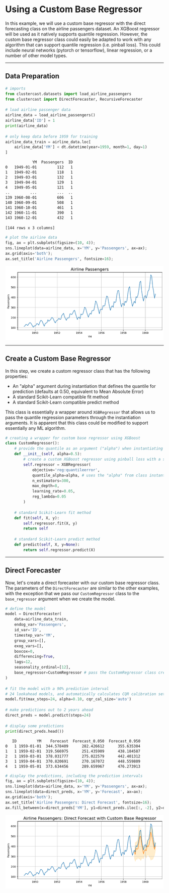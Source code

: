 # Using a Custom Base Regressor

In this example, we will use a custom base regressor with the direct forecasting class on the airline passengers dataset.
An XGBoost regressor will be used as it natively supports quantile regression.
However, the custom base regressor class could easily be adapted to work with any algorithm that can support quantile regression (i.e. pinball loss).
This could include neural networks (pytorch or tensorflow), linear regression, or a number of other model types.

---

## Data Preparation

```python
# imports
from clustercast.datasets import load_airline_passengers
from clustercast import DirectForecaster, RecursiveForecaster

# load airline passenger data 
airline_data = load_airline_passengers()
airline_data['ID'] = 1
print(airline_data)

# only keep data before 1959 for training
airline_data_train = airline_data.loc[
    airline_data['YM'] < dt.datetime(year=1959, month=1, day=1)
]
```

```profile
            YM  Passengers  ID
0   1949-01-01         112   1
1   1949-02-01         118   1
2   1949-03-01         132   1
3   1949-04-01         129   1
4   1949-05-01         121   1
..         ...         ...  ..
139 1960-08-01         606   1
140 1960-09-01         508   1
141 1960-10-01         461   1
142 1960-11-01         390   1
143 1960-12-01         432   1

[144 rows x 3 columns]
```

```python
# plot the airline data
fig, ax = plt.subplots(figsize=(10, 4));
sns.lineplot(data=airline_data, x='YM', y='Passengers', ax=ax);
ax.grid(axis='both');
ax.set_title('Airline Passengers', fontsize=16);
```

![Airline Data](img/example_single-series_data.png)

---

## Create a Custom Base Regressor

In this step, we create a custom regressor class that has the following properties:

- An "alpha" argument during instantiation that defines the quantile for prediction (defaults at 0.50, equivalent to Mean Absolute Error)
- A standard Scikit-Learn compatible fit method
- A standard Scikit-Learn compatible predict method

This class is essentially a wrapper around `XGBRegressor` that allows us to pass the quantile regression parameters through the instantiation arguments.
It is apparent that this class could be modified to support essentially any ML algorithm.

```python
# creating a wrapper for custom base regressor using XGBoost
class CustomRegressor():
    # provide the quantile as an argument ("alpha") when instantiating
    def __init__(self, alpha=0.5):
        # create a custom XGBoost regressor using pinball loss with a specified quantile
        self.regressor = XGBRegressor(
            objective='reg:quantileerror', 
            quantile_alpha=alpha, # uses the "alpha" from class instantiation
            n_estimators=300,
            max_depth=8,
            learning_rate=0.05,
            reg_lambda=0.05
        )

    # standard Scikit-Learn fit method
    def fit(self, X, y):
        self.regressor.fit(X, y)
        return self 
    
    # standard Scikit-Learn predict method
    def predict(self, X, y=None):
        return self.regressor.predict(X)
```

---

## Direct Forecaster

Now, let's create a direct forecaster with our custom base regressor class.
The parameters of the `DirectForecaster` are similar to the other examples, with the exception that we pass our
`CustomRegressor` class to the `base_regressor` argument when we create the model.

```python
# define the model
model = DirectForecaster(
    data=airline_data_train,
    endog_var='Passengers',
    id_var='ID',
    timestep_var='YM',
    group_vars=[],
    exog_vars=[],
    boxcox=0,
    differencing=True,
    lags=12,
    seasonality_ordinal=[12],
    base_regressor=CustomRegressor # pass the CustomRegressor class created earlier
)

# fit the model with a 90% prediction interval
# 24 lookahead models, and automatically calculates CQR calibration set size
model.fit(max_steps=24, alpha=0.10, cqr_cal_size='auto')

# make predictions out to 2 years ahead
direct_preds = model.predict(steps=24)

# display some predictions
print(direct_preds.head())
```

```profile
   ID         YM    Forecast  Forecast_0.050  Forecast_0.950
0   1 1959-01-01  344.578409      282.426612      355.635304
1   1 1959-02-01  319.566975      251.435909      438.184587
2   1 1959-03-01  378.031777      275.022579      442.401312
3   1 1959-04-01  370.820691      270.167072      448.559809
4   1 1959-05-01  373.634456      289.659967      476.273913
```

```python
# display the predictions, including the prediction intervals
fig, ax = plt.subplots(figsize=(10, 4));
sns.lineplot(data=airline_data, x='YM', y='Passengers', ax=ax);
sns.lineplot(data=direct_preds, x='YM', y='Forecast', ax=ax);
ax.grid(axis='both');
ax.set_title('Airline Passengers: Direct Forecast', fontsize=16);
ax.fill_between(x=direct_preds['YM'], y1=direct_preds.iloc[:, -2], y2=direct_preds.iloc[:, -1], alpha=0.2, color='orange');
```

![Direct Forecast](img/example_custom-regressor_direct.png)